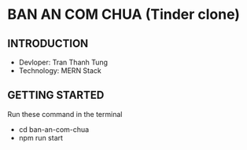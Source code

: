 # BAN AN COM CHUA (Tinder clone)

## INTRODUCTION
- Devloper: Tran Thanh Tung
- Technology: MERN Stack

## GETTING STARTED
Run these command in the terminal
- cd ban-an-com-chua
- npm run start
